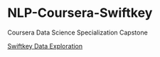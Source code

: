 # NLP-Coursera-Swiftkey

Coursera Data Science Specialization Capstone

[Swiftkey Data Exploration](http://rpubs.com/eph_1500/Swiftkey)